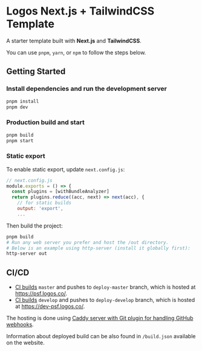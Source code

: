 # Logos Next.js + TailwindCSS Template

A starter template built with **Next.js** and **TailwindCSS**.

You can use `pnpm`, `yarn`, or `npm` to follow the steps below.

## Getting Started

### Install dependencies and run the development server

```bash
pnpm install
pnpm dev
```

### Production build and start

```bash
pnpm build
pnpm start
```

### Static export

To enable static export, update `next.config.js`:

```javascript
// next.config.js
module.exports = () => {
  const plugins = [withBundleAnalyzer]
  return plugins.reduce((acc, next) => next(acc), {
    // for static builds
    output: 'export',
    ...
```

Then build the project:

```bash
pnpm build
# Run any web server you prefer and host the /out directory.
# Below is an example using http-server (install it globally first):
http-server out
```

## CI/CD

- [CI builds](https://ci.infra.status.im/job/website/job/psf.logos.co/) `master` and pushes to `deploy-master` branch, which is hosted at <https://psf.logos.co/>.
- [CI builds](https://ci.infra.status.im/job/website/job/dev-psf.logos.co/) `develop` and pushes to `deploy-develop` branch, which is hosted at <https://dev-psf.logos.co/>.

The hosting is done using [Caddy server with Git plugin for handling GitHub webhooks](https://github.com/status-im/infra-misc/blob/master/ansible/roles/caddy-git).

Information about deployed build can be also found in `/build.json` available on the website.
